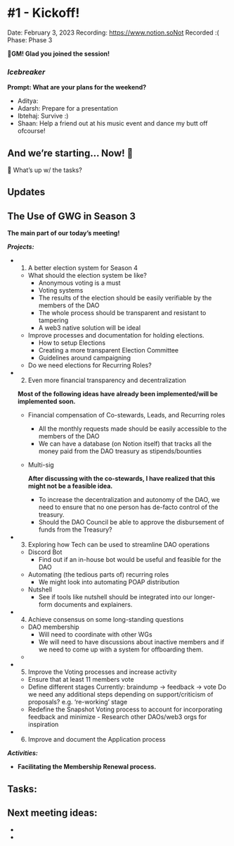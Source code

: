 # #1 - Kickoff!

Date: February 3, 2023
Recording: https://www.notion.soNot Recorded :(
Phase: Phase 3

🌱**GM! Glad you joined the session!** 

### *Icebreaker*

**Prompt: What are your plans for the weekend?**

- Aditya:
- Adarsh: Prepare for a presentation
- Ibtehaj: Survive :)
- Shaan: Help a friend out at his music event and dance my butt off ofcourse!

## And we’re starting... Now! 🚀

<aside>
📢 What’s up w/ the tasks?

## Updates

</aside>

## **The Use of GWG in Season 3**

**The main part of our today’s meeting!** 

***Projects:***

- 1) A better election system for Season 4
    - What should the election system be like?
        - Anonymous voting is a must
        - Voting systems
        - The results of the election should be easily verifiable by the members of the DAO
        - The whole process should be transparent and resistant to tampering
        - A web3 native solution will be ideal
    - Improve processes and documentation for holding elections.
        - How to setup Elections
        - Creating a more transparent Election Committee
        - Guidelines around campaigning
    - Do we need elections for Recurring Roles?
- 2) Even more financial transparency and decentralization
    
    **Most of the following ideas have already been implemented/will be implemented soon.**
    
    - Financial compensation of Co-stewards, Leads, and Recurring roles
        - All the monthly requests made should be easily accessible to the members of the DAO
        - We can have a database (on Notion itself) that tracks all the money paid from the DAO treasury as stipends/bounties
    - Multi-sig
        
        **After discussing with the co-stewards, I have realized that this might not be a feasible idea.** 
        
        - To increase the decentralization and autonomy of the DAO, we need to ensure that no one person has de-facto control of the treasury.
        - Should the DAO Council be able to approve the disbursement of funds from the Treasury?
- 3) Exploring how Tech can be used to streamline DAO operations
    - Discord Bot
        - Find out if an in-house bot would be useful and feasible for the DAO
    - Automating (the tedious parts of) recurring roles
        - We might look into automating POAP distribution
    - Nutshell
        - See if tools like nutshell should be integrated into our longer-form documents and explainers.
- 4) Achieve consensus on some long-standing questions
    - DAO membership
        - Will need to coordinate with other WGs
        - We will need to have discussions about inactive members and if we need to come up with a system for offboarding them.
    - 
- 5) Improve the Voting processes and increase activity
    - Ensure that at least 11 members vote
    - Define different stages
    Currently: braindump → feedback → vote 
    Do we need any additional steps depending on support/criticism of proposals? e.g. ‘re-working’ stage
    - Redefine the Snapshot Voting process to account for incorporating feedback and minimize - Research other DAOs/web3 orgs for inspiration
- 6) Improve and document the Application process

***Activities:***

- **Facilitating the Membership Renewal process.**

## Tasks:

## **Next meeting ideas:**

- 
-